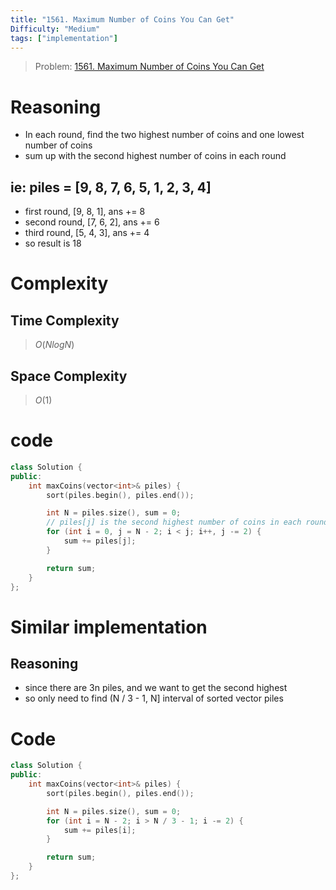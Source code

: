 ```yaml
---
title: "1561. Maximum Number of Coins You Can Get"
Difficulty: "Medium"
tags: ["implementation"]
---
```


> Problem: [1561. Maximum Number of Coins You Can Get](https://leetcode.com/problems/maximum-number-of-coins-you-can-get/description/?envType=daily-question&envId=2023-11-24)

# Reasoning
- In each round, find the two highest number of coins and one lowest number of coins
- sum up with the second highest number of coins in each round

## ie: piles = [9, 8, 7, 6, 5, 1, 2, 3, 4]
- first round, [9, 8, 1], ans += 8
- second round, [7, 6, 2], ans += 6
- third round, [5, 4, 3], ans += 4
- so result is 18

# Complexity
## Time Complexity
> $O(NlogN)$
## Space Complexity
> $O(1)$

# code
```cpp
class Solution {
public:
    int maxCoins(vector<int>& piles) {
        sort(piles.begin(), piles.end());

        int N = piles.size(), sum = 0;
        // piles[j] is the second highest number of coins in each round
        for (int i = 0, j = N - 2; i < j; i++, j -= 2) {
            sum += piles[j];
        }

        return sum;
    }
};
```

# Similar implementation

## Reasoning
- since there are 3n piles, and we want to get the second highest
- so only need to find (N / 3 - 1, N] interval of sorted vector piles

# Code
```cpp
class Solution {
public:
    int maxCoins(vector<int>& piles) {
        sort(piles.begin(), piles.end());

        int N = piles.size(), sum = 0;
        for (int i = N - 2; i > N / 3 - 1; i -= 2) {
            sum += piles[i];
        }

        return sum;
    }
};
```